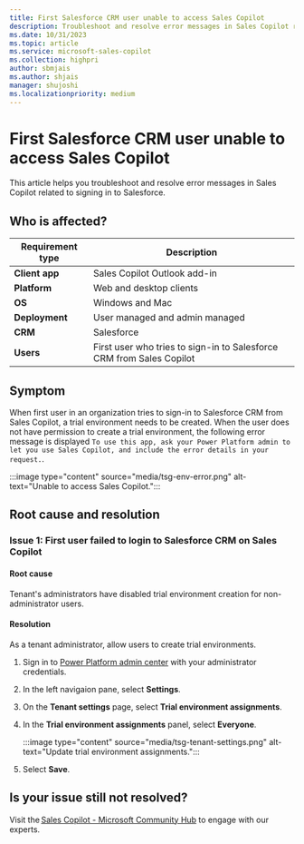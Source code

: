 ```yaml
---
title: First Salesforce CRM user unable to access Sales Copilot
description: Troubleshoot and resolve error messages in Sales Copilot related to signing in to Salesforce.
ms.date: 10/31/2023
ms.topic: article
ms.service: microsoft-sales-copilot
ms.collection: highpri
author: sbmjais
ms.author: shjais
manager: shujoshi
ms.localizationpriority: medium
---
```


# First Salesforce CRM user unable to access Sales Copilot

This article helps you troubleshoot and resolve error messages in Sales Copilot related to signing in to Salesforce.

## Who is affected?

| Requirement type |Description  |
|---------|---------|
|**Client app**     |  Sales Copilot Outlook add-in        |
|**Platform**     | Web and desktop clients         |
|**OS**     | Windows and Mac         |
|**Deployment**     | User managed and admin managed       |
|**CRM**     | Salesforce        |
|**Users**     | First user who tries to sign-in to Salesforce CRM from Sales Copilot   |

## Symptom

When first user in an organization tries to sign-in to Salesforce CRM from Sales Copilot, a trial environment needs to be created. When the user does not have permission to create a trial environment, the following error message is displayed `To use this app, ask your Power Platform admin to let you use Sales Copilot, and include the error details in your request.`.

:::image type="content" source="media/tsg-env-error.png" alt-text="Unable to access Sales Copilot.":::

## Root cause and resolution

### Issue 1: First user failed to login to Salesforce CRM on Sales Copilot

#### Root cause

Tenant's administrators have disabled trial environment creation for non-administrator users. 

#### Resolution

As a tenant administrator, allow users to create trial environments.

1. Sign in to [Power Platform admin center](https://admin.powerplatform.microsoft.com/) with your administrator credentials.

2. In the left navigaion pane, select **Settings**.

3. On the **Tenant settings** page, select **Trial environment assignments**.

4. In the **Trial environment assignments** panel, select **Everyone**.

    :::image type="content" source="media/tsg-tenant-settings.png" alt-text="Update trial environment assignments.":::

5. Select **Save**.

## Is your issue still not resolved?

Visit the [Sales Copilot - Microsoft Community Hub](https://techcommunity.microsoft.com/t5/viva-sales/bd-p/VivaSales) to engage with our experts.
